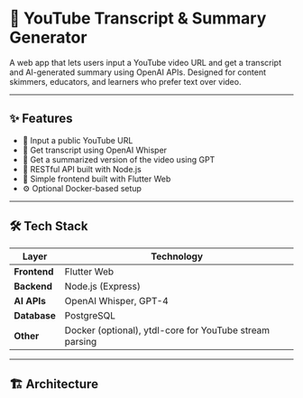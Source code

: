# 🎥 YouTube Transcript & Summary Generator

A web app that lets users input a YouTube video URL and get a transcript and AI-generated summary using OpenAI APIs. Designed for content skimmers, educators, and learners who prefer text over video.

---

## ✨ Features

- 🔗 Input a public YouTube URL
- 🧠 Get transcript using OpenAI Whisper
- 📝 Get a summarized version of the video using GPT
- 📂 RESTful API built with Node.js
- 🧪 Simple frontend built with Flutter Web
- ⚙️ Optional Docker-based setup

---

## 🛠 Tech Stack

| Layer        | Technology              |
|--------------|--------------------------|
| **Frontend** | Flutter Web              |
| **Backend**  | Node.js (Express)        |
| **AI APIs**  | OpenAI Whisper, GPT-4    |
| **Database** | PostgreSQL               |
| **Other**    | Docker (optional), ytdl-core for YouTube stream parsing |

---

## 🏗 Architecture

